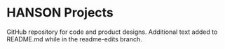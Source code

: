# HANSON Projects
GitHub repository for code and product designs.
Additional text added to README.md while in the readme-edits branch.
